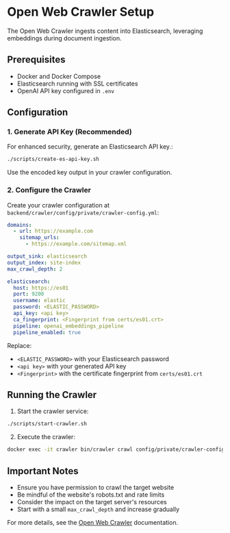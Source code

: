 # Open Web Crawler Setup

The Open Web Crawler ingests content into Elasticsearch, leveraging embeddings during document ingestion.

## Prerequisites
- Docker and Docker Compose
- Elasticsearch running with SSL certificates
- OpenAI API key configured in `.env`

## Configuration

### 1. Generate API Key (Recommended)
For enhanced security, generate an Elasticsearch API key.:

```bash
./scripts/create-es-api-key.sh
```

Use the encoded key output in your crawler configuration.

### 2. Configure the Crawler
Create your crawler configuration at `backend/crawler/config/private/crawler-config.yml`:

```yaml
domains:
  - url: https://example.com
    sitemap_urls:
      - https://example.com/sitemap.xml

output_sink: elasticsearch
output_index: site-index
max_crawl_depth: 2

elasticsearch:
  host: https://es01
  port: 9200
  username: elastic
  password: <ELASTIC_PASSWORD>
  api_key: <api key>
  ca_fingerprint: <Fingerprint from certs/es01.crt>
  pipeline: openai_embeddings_pipeline
  pipeline_enabled: true
```

Replace:
- `<ELASTIC_PASSWORD>` with your Elasticsearch password
- `<api key>` with your generated API key
- `<Fingerprint>` with the certificate fingerprint from `certs/es01.crt`

## Running the Crawler

1. Start the crawler service:
```bash
./scripts/start-crawler.sh
```

2. Execute the crawler:
```bash
docker exec -it crawler bin/crawler crawl config/private/crawler-config.yml
```

## Important Notes
- Ensure you have permission to crawl the target website
- Be mindful of the website's robots.txt and rate limits
- Consider the impact on the target server's resources
- Start with a small `max_crawl_depth` and increase gradually

For more details, see the [Open Web Crawler](https://github.com/elastic/crawler) documentation.

